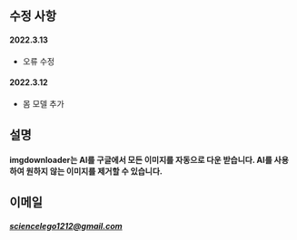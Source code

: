 ## 수정 사항
#### 2022.3.13
- 오류 수정

#### 2022.3.12
- 몸 모델 추가

## 설명
#### imgdownloader는 AI를 구글에서 모든 이미지를 자동으로 다운 받습니다. AI를 사용하여 원하지 않는 이미지를 제거할 수 있습니다.

## 이메일
##### <sciencelego1212@gmail.com>